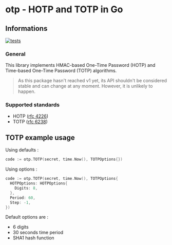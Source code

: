 # otp - HOTP and TOTP in Go

## Informations

[![tests](https://github.com/xrjr/otp/actions/workflows/tests.yml/badge.svg)](https://github.com/xrjr/otp/actions/workflows/tests.yml)

### General

This library implements HMAC-based One-Time Password (HOTP) and Time-based One-Time Password (TOTP) algorithms. 

> As this package hasn't reached v1 yet, its API shouldn't be considered stable and can change at any moment. However, it is unlikely to happen.

### Supported standards

- HOTP ([rfc 4226](https://www.ietf.org/rfc/rfc4226.txt))
- TOTP ([rfc 6238](https://www.ietf.org/rfc/rfc6238.txt))

## TOTP example usage

Using defaults :

```go
code := otp.TOTP(secret, time.Now(), TOTPOptions{})
```

Using options :

```go
code := otp.TOTP(secret, time.Now(), TOTPOptions{
  HOTPOptions: HOTPOptions{
    Digits: 8,
  },
  Period: 60,
  Step: -1,
})
```

Default options are :

- 6 digits
- 30 seconds time period
- SHA1 hash function

